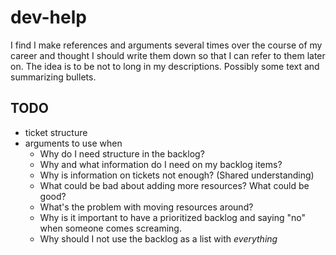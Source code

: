 # dev-help
I find I make references and arguments several times over the course of my career and thought I should write them down so that I can refer to them later on. The idea is to be not to long in my descriptions. Possibly some text and summarizing bullets.

## TODO

* ticket structure
* arguments to use when
  * Why do I need structure in the backlog?
  * Why and what information do I need on my backlog items?
  * Why is information on tickets not enough? (Shared understanding)
  * What could be bad about adding more resources? What could be good?
  * What's the problem with moving resources around?
  * Why is it important to have a prioritized backlog and saying "no" when someone comes screaming.
  * Why should I not use the backlog as a list with _everything_
